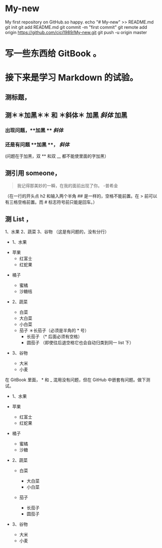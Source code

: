 # My-new
My first repository on GitHub.so happy.
echo "# My-new" >> README.md
git init
git add README.md
git commit -m "first commit"
git remote add origin https://github.com/cici1989/My-new.git
git push -u origin master

# 写一些东西给 GitBook 。
# 接下来是学习 Markdown 的试验。
## 测标题，
## 测＊＊加黑＊＊ 和 ＊斜体＊ __加黑__ _斜体_ 加黑
### 出现问题，**加黑 ** *斜体* 
### 还是有问题 **加黑 **， *斜体*
(问题在于加黑，双 ** 和双 __ 都不能使里面的字加黑）
## 测引用 someone，
  >我记得那美妙的一瞬，在我的面前出现了你。
  >-普希金

（在一行的开头点 h2 和输入两个半角 ## 是一样的，空格不能前置。在 > 前可以有三格空格前置。而 # 标志符号前只能是回车。）
## 测 List ，
  1、水果
  2、蔬菜
  3、谷物
（这是有问题的，没有分行）
* 1、水果

 - 苹果
   * 红富士
   * 红蛇果
 * 橘子
   * 蜜橘
   - 沙糖桔
* 2、蔬菜
  * 白菜
   - 大白菜
   - 小白菜
  * 茄子
    ＊长茄子（必须是半角的 * 号）
       * 长茄子  （* 后面必须有空格）
       * 圆茄子 （即使往后退空格它也会自动归类到同一 list 下）

* 3、谷物
  * 大米
  * 小麦
 
在 GitBook 里面， * 和 _ 混用没有问题，但在 GitHub 中嵌套有问题。做下测试。

* 1、水果

 * 苹果
    * 红富士
    * 红蛇果
 * 橘子
   * 蜜橘
   * 沙糖
* 2、蔬菜
  * 白菜
    * 大白菜
    * 小白菜
  * 茄子
   
       * 长茄子  
       * 圆茄子 

* 3、谷物
  * 大米
  * 小麦
